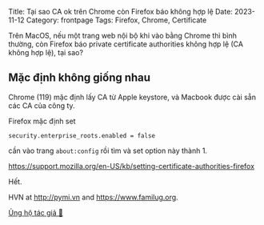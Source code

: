 Title: Tại sao CA ok trên Chrome còn Firefox báo không hợp lệ
Date: 2023-11-12
Category: frontpage
Tags: Firefox, Chrome, Certificate

Trên MacOS, nếu một trang web nội bộ khi vào bằng Chrome thì bình thường, còn Firefox báo private certificate authorities không hợp lệ (CA không hợp lệ), tại sao?

## Mặc định không giống nhau
Chrome (119) mặc định lấy CA từ Apple keystore, và Macbook được cài sẵn các CA của công ty.

Firefox mặc định set

```
security.enterprise_roots.enabled = false
```

cần vào trang `about:config` rồi tìm và set option này thành 1.

<https://support.mozilla.org/en-US/kb/setting-certificate-authorities-firefox>

Hết.

HVN at <http://pymi.vn> and <https://www.familug.org>.

[Ủng hộ tác giả 🍺](https://www.familug.org/p/ung-ho.html)
